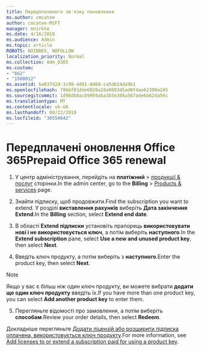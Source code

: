```yaml
---
title: Передплаченого зв'язку поновлення
ms.author: cmcatee
author: cmcatee-MSFT
manager: mnirkhe
ms.date: 4/16/2018
ms.audience: Admin
ms.topic: article
ROBOTS: NOINDEX, NOFOLLOW
localization_priority: Normal
ms.collection: Adm_O365
ms.custom:
- "662"
- "1500012"
ms.assetid: ba037d2d-3c99-4d01-8d60-ca5d624da9b1
ms.openlocfilehash: 79bbf01dde6020a18a9693d5ad0f4ae62390a245
ms.sourcegitcommit: 1d98db8acb9959aba3b5e308a567ade6b62da56c
ms.translationtype: MT
ms.contentlocale: uk-UA
ms.lasthandoff: 08/22/2019
ms.locfileid: "36554642"
---
```

# <a name="prepaid-office-365-renewal"></a><span data-ttu-id="955d7-102">Передплачені оновлення Office 365</span><span class="sxs-lookup"><span data-stu-id="955d7-102">Prepaid Office 365 renewal</span></span>

1. <span data-ttu-id="955d7-103">У центр адміністрування, перейдіть на **платіжний** \> [продукції & послуг](https://go.microsoft.com/fwlink/p/?linkid=842054) сторінки.</span><span class="sxs-lookup"><span data-stu-id="955d7-103">In the admin center, go to the **Billing** \> [Products & services](https://go.microsoft.com/fwlink/p/?linkid=842054) page.</span></span>

2. <span data-ttu-id="955d7-104">Знайти підписку, щоб продовжити.</span><span class="sxs-lookup"><span data-stu-id="955d7-104">Find the subscription you want to extend.</span></span> <span data-ttu-id="955d7-105">У розділі **виставлення рахунків** виберіть **Дата закінчення Extend**.</span><span class="sxs-lookup"><span data-stu-id="955d7-105">In the **Billing** section, select **Extend end date**.</span></span>

3. <span data-ttu-id="955d7-106">В області **Extend підписки** установіть прапорець **використовувати нові і не використовується ключ**, а потім виберіть **наступного**.</span><span class="sxs-lookup"><span data-stu-id="955d7-106">In the **Extend subscription** pane, select **Use a new and unused product key**, then select **Next**.</span></span>

4. <span data-ttu-id="955d7-107">Введіть ключ продукту, а потім виберіть з **наступного**.</span><span class="sxs-lookup"><span data-stu-id="955d7-107">Enter the product key, then select **Next**.</span></span>

> [!NOTE]
> <span data-ttu-id="955d7-108">Якщо у вас є більш ніж один ключ продукту, ви можете вибрати **додати ще один ключ продукту** введіть їх.</span><span class="sxs-lookup"><span data-stu-id="955d7-108">If you have more than one product key, you can select **Add another product key** to enter them.</span></span>

5. <span data-ttu-id="955d7-109">Перегляньте відомості про замовлення, а потім виберіть **способам**.</span><span class="sxs-lookup"><span data-stu-id="955d7-109">Review your order details, then select **Redeem**.</span></span>

<span data-ttu-id="955d7-110">Докладніше перегляньте [Додати ліцензій або розширити підписка оплачена, використовується ключ продукту](https://docs.microsoft.com/office365/admin/misc/add-licenses-using-product-key).</span><span class="sxs-lookup"><span data-stu-id="955d7-110">For more information, see [Add licenses to or extend a subscription paid for using a product key](https://docs.microsoft.com/office365/admin/misc/add-licenses-using-product-key).</span></span>